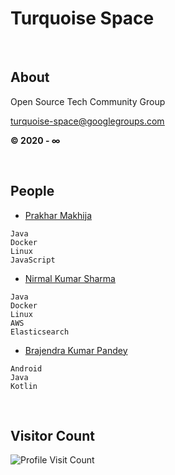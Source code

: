 
# Turquoise Space

<br>


## About

Open Source Tech Community Group

<u>turquoise-space@googlegroups.com</u>

<b>© 2020 - ∞</b>

<br>


## People

- [Prakhar Makhija](https://github.com/matcdac)

```
Java
Docker
Linux
JavaScript
```

- [Nirmal Kumar Sharma](https://github.com/nirmalkumarsharma)

```
Java
Docker
Linux
AWS
Elasticsearch
```

- [Brajendra Kumar Pandey](https://github.com/Brajendra)

```
Android
Java
Kotlin
```

<br>


## Visitor Count

![Profile Visit Count](https://profile-counter.glitch.me/TurquoiseSpace/count.svg)
